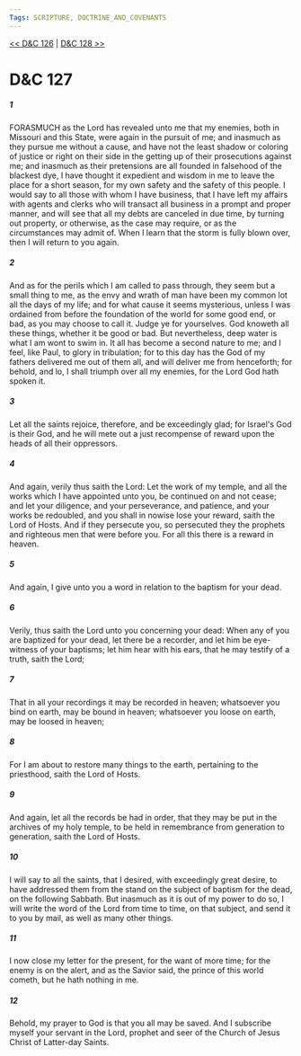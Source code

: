 ```yaml
---
Tags: SCRIPTURE, DOCTRINE_AND_COVENANTS
---
```


[<< D&C 126](DOCTRINE_AND_COVENANTS/D&C_126.md) | [D&C 128 >>](DOCTRINE_AND_COVENANTS/D&C_128.md)

# D&C 127

##### 1
 FORASMUCH as the Lord has revealed unto me that my enemies, both in Missouri and this State, were again in the pursuit of me; and inasmuch as they pursue me without a cause, and have not the least shadow or coloring of justice or right on their side in the getting up of their prosecutions against me; and inasmuch as their pretensions are all founded in falsehood of the blackest dye, I have thought it expedient and wisdom in me to leave the place for a short season, for my own safety and the safety of this people. I would say to all those with whom I have business, that I have left my affairs with agents and clerks who will transact all business in a prompt and proper manner, and will see that all my debts are canceled in due time, by turning out property, or otherwise, as the case may require, or as the circumstances may admit of. When I learn that the storm is fully blown over, then I will return to you again.
##### 2
 And as for the perils which I am called to pass through, they seem but a small thing to me, as the envy and wrath of man have been my common lot all the days of my life; and for what cause it seems mysterious, unless I was ordained from before the foundation of the world for some good end, or bad, as you may choose to call it. Judge ye for yourselves. God knoweth all these things, whether it be good or bad. But nevertheless, deep water is what I am wont to swim in. It all has become a second nature to me; and I feel, like Paul, to glory in tribulation; for to this day has the God of my fathers delivered me out of them all, and will deliver me from henceforth; for behold, and lo, I shall triumph over all my enemies, for the Lord God hath spoken it.
##### 3
 Let all the saints rejoice, therefore, and be exceedingly glad; for Israel's God is their God, and he will mete out a just recompense of reward upon the heads of all their oppressors.
##### 4
 And again, verily thus saith the Lord: Let the work of my temple, and all the works which I have appointed unto you, be continued on and not cease; and let your diligence, and your perseverance, and patience, and your works be redoubled, and you shall in nowise lose your reward, saith the Lord of Hosts. And if they persecute you, so persecuted they the prophets and righteous men that were before you. For all this there is a reward in heaven.
##### 5
 And again, I give unto you a word in relation to the baptism for your dead.
##### 6
 Verily, thus saith the Lord unto you concerning your dead: When any of you are baptized for your dead, let there be a recorder, and let him be eye-witness of your baptisms; let him hear with his ears, that he may testify of a truth, saith the Lord;
##### 7
 That in all your recordings it may be recorded in heaven; whatsoever you bind on earth, may be bound in heaven; whatsoever you loose on earth, may be loosed in heaven;
##### 8
 For I am about to restore many things to the earth, pertaining to the priesthood, saith the Lord of Hosts.
##### 9
 And again, let all the records be had in order, that they may be put in the archives of my holy temple, to be held in remembrance from generation to generation, saith the Lord of Hosts.
##### 10
 I will say to all the saints, that I desired, with exceedingly great desire, to have addressed them from the stand on the subject of baptism for the dead, on the following Sabbath. But inasmuch as it is out of my power to do so, I will write the word of the Lord from time to time, on that subject, and send it to you by mail, as well as many other things.
##### 11
 I now close my letter for the present, for the want of more time; for the enemy is on the alert, and as the Savior said, the prince of this world cometh, but he hath nothing in me.
##### 12
 Behold, my prayer to God is that you all may be saved. And I subscribe myself your servant in the Lord, prophet and seer of the Church of Jesus Christ of Latter-day Saints.
